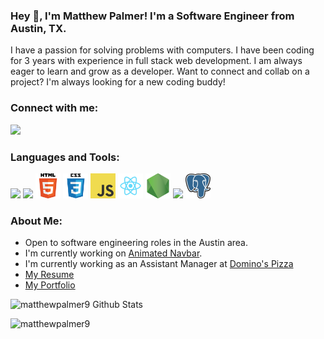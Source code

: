 ### Hey 👋, I'm Matthew Palmer! I'm a Software Engineer from Austin, TX.
I have a passion for solving problems with computers. I have been coding for 3 years with experience in full stack web development. I am always eager to learn and grow as a developer. Want to connect and collab on a project? I'm always looking for a new coding buddy!

### Connect with me:
<a href='https://www.linkedin.com/in/matthewpalmer9/'>
    <img width="30" src="https://cdn.jsdelivr.net/npm/simple-icons@v3/icons/linkedin.svg" />
</a>


### Languages and Tools:
<code><img width="40" src="https://cdn.jsdelivr.net/npm/simple-icons@v3/icons/github.svg" /></code>
<code><img width="40" src="https://cdn.jsdelivr.net/npm/simple-icons@v3/icons/git.svg" /></code>
<code><img width='40px' src='https://raw.githubusercontent.com/github/explore/80688e429a7d4ef2fca1e82350fe8e3517d3494d/topics/html/html.png'/></code>
<code><img width='40px' src='https://raw.githubusercontent.com/github/explore/80688e429a7d4ef2fca1e82350fe8e3517d3494d/topics/css/css.png'/></code>
<code><img width='40px' src='https://raw.githubusercontent.com/github/explore/80688e429a7d4ef2fca1e82350fe8e3517d3494d/topics/javascript/javascript.png'/></code>
<code><img width='40px' src='https://raw.githubusercontent.com/github/explore/80688e429a7d4ef2fca1e82350fe8e3517d3494d/topics/react/react.png'/></code>
<code><img width='40px' src='https://raw.githubusercontent.com/github/explore/80688e429a7d4ef2fca1e82350fe8e3517d3494d/topics/nodejs/nodejs.png'/></code>
<code><img width='40px' src='https://raw.githubusercontent.com/simple-icons/simple-icons/a7bc5478d6f9a0c0e83ef8bdf6b11cb6961c7585/icons/rubyonrails.svg'/></code>
<code><img width='40px' src='https://raw.githubusercontent.com/github/explore/80688e429a7d4ef2fca1e82350fe8e3517d3494d/topics/postgresql/postgresql.png'/></code>

### About Me:
- Open to software engineering roles in the Austin area.
- I'm currently working on [Animated Navbar](https://github.com/matthewpalmer9/animated-navbar).
- I'm currently working as an Assistant Manager at [Domino's Pizza](https://dominos.com/)
- [My Resume](https://mrp-technologies.now.sh/static/media/MatthewPalmerResume.7a507293.docx)
- [My Portfolio](https://mrp-technologies.now.sh/)

<img alt='matthewpalmer9 Github Stats' src='https://github-readme-stats-k4dpfooit.vercel.app/api?username=matthewpalmer9&show_icons=true&hide_border=true'/>
<p><img align="left" src="https://github-readme-stats.vercel.app/api/top-langs/?username=matthewpalmer9&layout=compact" alt="matthewpalmer9" /></p>